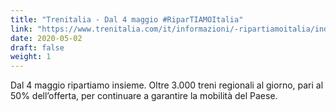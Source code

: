 ```yaml
---
title: "Trenitalia - Dal 4 maggio #RiparTIAMOItalia"
link: "https://www.trenitalia.com/it/informazioni/-ripartiamoitalia/indicazioni-per-viaggiare.html"
date: 2020-05-02
draft: false
weight: 1
---
```

Dal 4 maggio ripartiamo insieme. 
Oltre 3.000 treni regionali al giorno, pari al 50% dell’offerta, per continuare a garantire la mobilità del Paese.